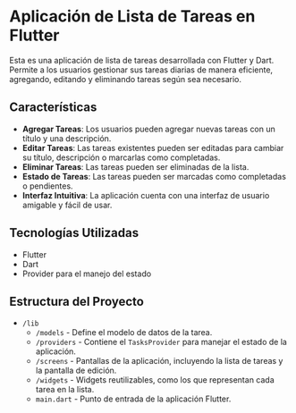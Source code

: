 # Aplicación de Lista de Tareas en Flutter

Esta es una aplicación de lista de tareas desarrollada con Flutter y Dart. Permite a los usuarios gestionar sus tareas diarias de manera eficiente, agregando, editando y eliminando tareas según sea necesario.

## Características

- **Agregar Tareas**: Los usuarios pueden agregar nuevas tareas con un título y una descripción.
- **Editar Tareas**: Las tareas existentes pueden ser editadas para cambiar su título, descripción o marcarlas como completadas.
- **Eliminar Tareas**: Las tareas pueden ser eliminadas de la lista.
- **Estado de Tareas**: Las tareas pueden ser marcadas como completadas o pendientes.
- **Interfaz Intuitiva**: La aplicación cuenta con una interfaz de usuario amigable y fácil de usar.

## Tecnologías Utilizadas

- Flutter
- Dart
- Provider para el manejo del estado

## Estructura del Proyecto

- `/lib`
  - `/models` - Define el modelo de datos de la tarea.
  - `/providers` - Contiene el `TasksProvider` para manejar el estado de la aplicación.
  - `/screens` - Pantallas de la aplicación, incluyendo la lista de tareas y la pantalla de edición.
  - `/widgets` - Widgets reutilizables, como los que representan cada tarea en la lista.
  - `main.dart` - Punto de entrada de la aplicación Flutter.
